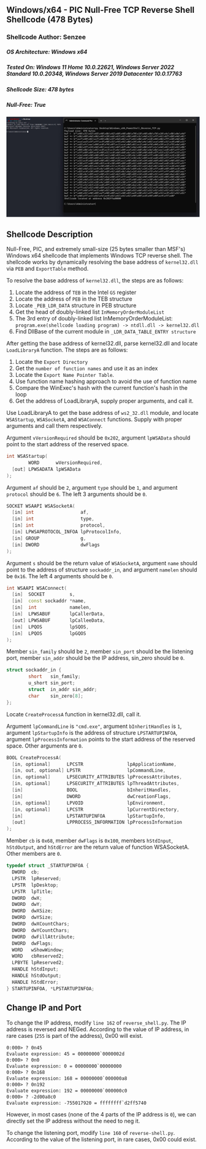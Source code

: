 ## Windows/x64 - PIC Null-Free TCP Reverse Shell Shellcode (478 Bytes)

### Shellcode Author:    Senzee
##### OS Architecture:   Windows x64
##### Tested On:         Windows 11 Home 10.0.22621, Windows Server 2022 Standard 10.0.20348, Windows Server 2019 Datacenter 10.0.17763
##### Shellcode Size:    478 bytes
##### Null-Free:         True

![image](/screenshot/reverse_tcp_shell.jpg)


## Shellcode Description
Null-Free, PIC, and extremely small-size (25 bytes smaller than MSF's) Windows x64 shellcode that implements Windows TCP reverse shell. The shellcode works by dynamically resolving the base address of `kernel32.dll` via `PEB` and `ExportTable` method. 

To resolve the base address of `kernel32.dll`, the steps are as follows:

1. Locate the address of `TEB` in the Intel `GS` register
2. Locate the address of `PEB` in the TEB structure
3. Locate `_PEB_LDR_DATA` structure in PEB structure
4. Get the head of doubly-linked list `InMemoryOrderModuleList`
5. The 3rd entry of doubly-linked list InMemoryOrderModuleList: `program.exe(shellcode loading program) -> ntdll.dll -> kernel32.dll`
6. Find DllBase of the current module in `_LDR_DATA_TABLE_ENTRY structure`

After getting the base address of kernel32.dll, parse kernel32.dll and locate `LoadLibraryA` function. The steps are as follows:

1. Locate the `Export Directory`
2. Get the `number of function names` and use it as an index
3. Locate the `Export Name Pointer Table`.
4. Use function name hashing approach to avoid the use of function name
5. Compare the WinExec's hash with the current function's hash in the loop
6. Get the address of LoadLibraryA, supply proper arguments, and call it.

Use LoadLibraryA to get the base address of `ws2_32.dll` module, and locate `WSAStartup`, `WSASocketA`, and `WSAConnect` functions. Supply with proper arguments and call them respectively.

Argument `vVersionRequired` should be `0x202`, argument `lpWSAData` should point to the start address of the reserved space. 
```c++
int WSAStartup(
        WORD      wVersionRequired,
  [out] LPWSADATA lpWSAData
);
```

Argument `af` should be `2`, argument `type` should be `1`, and argument `protocol` should be `6`. The left 3 arguments should be `0`.
```c++
SOCKET WSAAPI WSASocketA(
  [in] int                 af,
  [in] int                 type,
  [in] int                 protocol,
  [in] LPWSAPROTOCOL_INFOA lpProtocolInfo,
  [in] GROUP               g,
  [in] DWORD               dwFlags
);
```

Argument `s` should be the return value of `WSASocketA`, argument `name` should point to the address of structure `sockaddr_in`, and argument `namelen` should be `0x16`. The left 4 arguments should be `0`.
```c++
int WSAAPI WSAConnect(
  [in]  SOCKET         s,
  [in]  const sockaddr *name,
  [in]  int            namelen,
  [in]  LPWSABUF       lpCallerData,
  [out] LPWSABUF       lpCalleeData,
  [in]  LPQOS          lpSQOS,
  [in]  LPQOS          lpGQOS
);
```

Member `sin_family` should be `2`, member `sin_port` should be the listening port,  member `sin_addr` should be the IP address, sin_zero should be `0`.
```c++
struct sockaddr_in {
        short   sin_family;
        u_short sin_port;
        struct  in_addr sin_addr;
        char    sin_zero[8];
};
```


Locate `CreateProcessA` function in kernel32.dll, call it.

Argument `lpCommandLine` is `"cmd.exe"`, argument `bInheritHandles` is `1`, argument `lpStartupInfo` is the address of structure `LPSTARTUPINFOA`, argument `lpProcessInformation` points to the start address of the reserved space. Other arguments are `0`.
```c++
BOOL CreateProcessA(
  [in, optional]      LPCSTR                lpApplicationName,
  [in, out, optional] LPSTR                 lpCommandLine,
  [in, optional]      LPSECURITY_ATTRIBUTES lpProcessAttributes,
  [in, optional]      LPSECURITY_ATTRIBUTES lpThreadAttributes,
  [in]                BOOL                  bInheritHandles,
  [in]                DWORD                 dwCreationFlags,
  [in, optional]      LPVOID                lpEnvironment,
  [in, optional]      LPCSTR                lpCurrentDirectory,
  [in]                LPSTARTUPINFOA        lpStartupInfo,
  [out]               LPPROCESS_INFORMATION lpProcessInformation
);
```

Member `cb` is `0x68`, member `dwFlags` is `0x100`, members `hStdInput`, `hStdOutput`, and `hStdError` are the return value of function WSASocketA. Other members are `0`.
```c++
typedef struct _STARTUPINFOA {
  DWORD  cb;
  LPSTR  lpReserved;
  LPSTR  lpDesktop;
  LPSTR  lpTitle;
  DWORD  dwX;
  DWORD  dwY;
  DWORD  dwXSize;
  DWORD  dwYSize;
  DWORD  dwXCountChars;
  DWORD  dwYCountChars;
  DWORD  dwFillAttribute;
  DWORD  dwFlags;
  WORD   wShowWindow;
  WORD   cbReserved2;
  LPBYTE lpReserved2;
  HANDLE hStdInput;
  HANDLE hStdOutput;
  HANDLE hStdError;
} STARTUPINFOA, *LPSTARTUPINFOA;
```

## Change IP and Port
To change the IP address, modify `line 162` of `reverse_shell.py`. The IP address is reversed and NEGed. According to the value of IP address, in rare cases (`255` is part of the address), 0x00 will exist. 

```WinDBG
0:000> ? 0n45
Evaluate expression: 45 = 00000000`0000002d
0:000> ? 0n0
Evaluate expression: 0 = 00000000`00000000
0:000> ? 0n168
Evaluate expression: 168 = 00000000`000000a8
0:000> ? 0n192
Evaluate expression: 192 = 00000000`000000c0
0:000> ? -2d00a8c0
Evaluate expression: -755017920 = ffffffff`d2ff5740
```

However, in most cases (none of the 4 parts of the IP address is `0`), we can directly set the IP address without the need to neg it.

To change the listening port, modify `line 160` of `reverse-shell.py`. According to the value of the listening port, in rare cases, 0x00 could exist.




